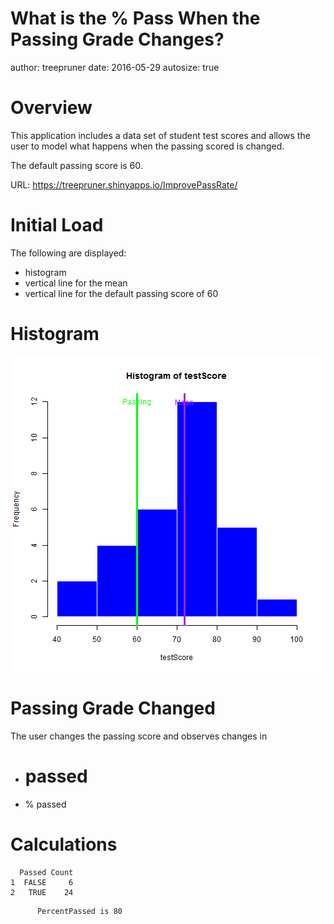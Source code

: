 What is the % Pass When the Passing Grade Changes?
========================================================
author: treepruner
date: 2016-05-29
autosize: true

Overview
========================================================
This application includes a data set of student test scores and 
allows the user to model what happens when the passing scored is changed.

The default passing score is 60.

URL: https://treepruner.shinyapps.io/ImprovePassRate/


Initial Load
========================================================
The following are displayed:

- histogram 
- vertical line for the mean
- vertical line for the default passing score of 60




Histogram
========================================================


![plot of chunk unnamed-chunk-2](ImprovePassRate-figure/unnamed-chunk-2-1.png)




Passing Grade Changed
========================================================
The user changes the passing score and observes changes in 
- # passed
- % passed



Calculations
========================================================

```
  Passed Count
1  FALSE     6
2   TRUE    24
```
          PercentPassed is 80

